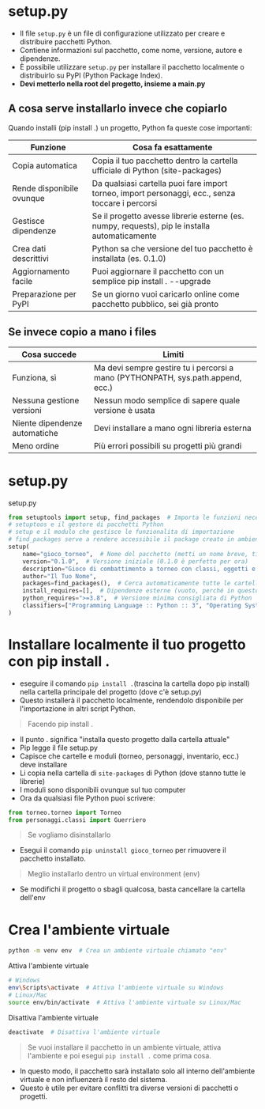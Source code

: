 # setup.py
- Il file `setup.py` è un file di configurazione utilizzato per creare e distribuire pacchetti Python.
- Contiene informazioni sul pacchetto, come nome, versione, autore e dipendenze.
- È possibile utilizzare `setup.py` per installare il pacchetto localmente o distribuirlo su PyPI (Python Package Index).
- **Devi metterlo nella root del progetto, insieme a main.py**

## A cosa serve installarlo invece che copiarlo
Quando installi (pip install .) un progetto, Python fa queste cose importanti:


Funzione | Cosa fa esattamente
---|---
Copia automatica | Copia il tuo pacchetto dentro la cartella ufficiale di Python (site-packages)
Rende disponibile ovunque | Da qualsiasi cartella puoi fare import torneo, import personaggi, ecc., senza toccare i percorsi
Gestisce dipendenze | Se il progetto avesse librerie esterne (es. numpy, requests), pip le installa automaticamente
Crea dati descrittivi | Python sa che versione del tuo pacchetto è installata (es. 0.1.0)
Aggiornamento facile | Puoi aggiornare il pacchetto con un semplice pip install . --upgrade
Preparazione per PyPI | Se un giorno vuoi caricarlo online come pacchetto pubblico, sei già pronto

## Se invece copio a mano i files

Cosa succede | Limiti
---|---
Funziona, sì | Ma devi sempre gestire tu i percorsi a mano (PYTHONPATH, sys.path.append, ecc.)
Nessuna gestione versioni | Nessun modo semplice di sapere quale versione è usata
Niente dipendenze automatiche | Devi installare a mano ogni libreria esterna
Meno ordine | Più errori possibili su progetti più grandi

# setup.py
setup.py
```python
from setuptools import setup, find_packages  # Importa le funzioni necessarie
# setuptoos e il gestore di pacchetti Python
# setup e il modulo che gestisce le funzionalita di importazione
# find_packages serve a rendere accessibile il package creato in ambiente PyPi
setup(
    name="gioco_torneo",  # Nome del pacchetto (metti un nome breve, tipo gioco_torneo)
    version="0.1.0",  # Versione iniziale (0.1.0 è perfetto per ora)
    description="Gioco di combattimento a torneo con classi, oggetti e turni",
    author="Il Tuo Nome",
    packages=find_packages(),  # Cerca automaticamente tutte le cartelle con __init__.py
    install_requires=[],  # Dipendenze esterne (vuoto, perché in questo caso usiamo solo Python base)
    python_requires=">=3.8",  # Versione minima consigliata di Python
    classifiers=["Programming Language :: Python :: 3", "Operating System :: OS Independent"],  # Categorie per PyPI o documentazione
)
```
# Installare localmente il tuo progetto con pip install .
- eseguire il comando `pip install .`(trascina la cartella dopo pip install) nella cartella principale del progetto (dove c'è setup.py)
- Questo installerà il pacchetto localmente, rendendolo disponibile per l'importazione in altri script Python.

> Facendo pip install .

- Il punto . significa "installa questo progetto dalla cartella attuale"
- Pip legge il file setup.py
- Capisce che cartelle e moduli (torneo, personaggi, inventario, ecc.) deve installare
- Li copia nella cartella di `site-packages` di Python (dove stanno tutte le librerie)
- I moduli sono disponibili ovunque sul tuo computer
- Ora da qualsiasi file Python puoi scrivere:
```python
from torneo.torneo import Torneo
from personaggi.classi import Guerriero
```

> Se vogliamo disinstallarlo
- Esegui il comando `pip uninstall gioco_torneo` per rimuovere il pacchetto installato.

> Meglio installarlo dentro un virtual environment (env)
- Se modifichi il progetto o sbagli qualcosa, basta cancellare la cartella dell'env

# Crea l'ambiente virtuale
```bash
python -m venv env  # Crea un ambiente virtuale chiamato "env"
```
Attiva l'ambiente virtuale
```bash
# Windows
env\Scripts\activate  # Attiva l'ambiente virtuale su Windows
# Linux/Mac
source env/bin/activate  # Attiva l'ambiente virtuale su Linux/Mac
```
Disattiva l'ambiente virtuale
```bash
deactivate  # Disattiva l'ambiente virtuale
```
> Se vuoi installare il pacchetto in un ambiente virtuale, attiva l'ambiente e poi esegui `pip install .` come prima cosa.
- In questo modo, il pacchetto sarà installato solo all interno dell'ambiente virtuale e non influenzerà il resto del sistema.
- Questo è utile per evitare conflitti tra diverse versioni di pacchetti o progetti.